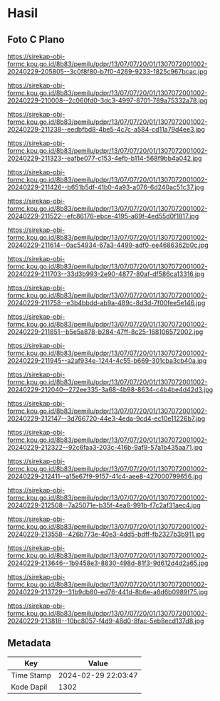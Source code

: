 # Hasil

## Foto C Plano

https://sirekap-obj-formc.kpu.go.id/8b83/pemilu/pdpr/13/07/07/20/01/1307072001002-20240229-205805--3c0f8f80-b7f0-4269-9233-1825c967bcac.jpg

https://sirekap-obj-formc.kpu.go.id/8b83/pemilu/pdpr/13/07/07/20/01/1307072001002-20240229-210008--2c060fd0-3dc3-4997-8701-789a75332a78.jpg

https://sirekap-obj-formc.kpu.go.id/8b83/pemilu/pdpr/13/07/07/20/01/1307072001002-20240229-211238--eedbfbd8-4be5-4c7c-a584-cd11a79d4ee3.jpg

https://sirekap-obj-formc.kpu.go.id/8b83/pemilu/pdpr/13/07/07/20/01/1307072001002-20240229-211323--eafbe077-c153-4efb-b114-568f9bb4a042.jpg

https://sirekap-obj-formc.kpu.go.id/8b83/pemilu/pdpr/13/07/07/20/01/1307072001002-20240229-211426--b651b5df-41b0-4a93-a076-6d240ac51c37.jpg

https://sirekap-obj-formc.kpu.go.id/8b83/pemilu/pdpr/13/07/07/20/01/1307072001002-20240229-211522--efc86176-ebce-4195-a69f-4ed55d0f1817.jpg

https://sirekap-obj-formc.kpu.go.id/8b83/pemilu/pdpr/13/07/07/20/01/1307072001002-20240229-211614--0ac54934-67a3-4499-adf0-ee4686362b0c.jpg

https://sirekap-obj-formc.kpu.go.id/8b83/pemilu/pdpr/13/07/07/20/01/1307072001002-20240229-211703--33d3b993-2e90-4877-80af-df586ca13316.jpg

https://sirekap-obj-formc.kpu.go.id/8b83/pemilu/pdpr/13/07/07/20/01/1307072001002-20240229-211758--e3b4bbdd-ab9a-489c-8d3d-7f00fee5e146.jpg

https://sirekap-obj-formc.kpu.go.id/8b83/pemilu/pdpr/13/07/07/20/01/1307072001002-20240229-211851--b5e5a878-b284-47ff-8c25-168106572002.jpg

https://sirekap-obj-formc.kpu.go.id/8b83/pemilu/pdpr/13/07/07/20/01/1307072001002-20240229-211945--a2af934e-1244-4c55-b669-301cba3cb40a.jpg

https://sirekap-obj-formc.kpu.go.id/8b83/pemilu/pdpr/13/07/07/20/01/1307072001002-20240229-212040--272ee335-3a68-4b98-8634-c4b4be4d42d3.jpg

https://sirekap-obj-formc.kpu.go.id/8b83/pemilu/pdpr/13/07/07/20/01/1307072001002-20240229-212147--3d766720-44e3-4eda-9cd4-ec10e11226b7.jpg

https://sirekap-obj-formc.kpu.go.id/8b83/pemilu/pdpr/13/07/07/20/01/1307072001002-20240229-212322--92c6faa3-203c-416b-9af9-57a1b435aa71.jpg

https://sirekap-obj-formc.kpu.go.id/8b83/pemilu/pdpr/13/07/07/20/01/1307072001002-20240229-212411--a15e67f9-9157-41c4-aee8-427000799656.jpg

https://sirekap-obj-formc.kpu.go.id/8b83/pemilu/pdpr/13/07/07/20/01/1307072001002-20240229-212508--7a25071e-b35f-4ea6-991b-f7c2af31aec4.jpg

https://sirekap-obj-formc.kpu.go.id/8b83/pemilu/pdpr/13/07/07/20/01/1307072001002-20240229-213558--426b773e-40e3-4dd5-bdff-fb2327b3b911.jpg

https://sirekap-obj-formc.kpu.go.id/8b83/pemilu/pdpr/13/07/07/20/01/1307072001002-20240229-213646--1b9458e3-8830-498d-81f3-9d612d4d2a65.jpg

https://sirekap-obj-formc.kpu.go.id/8b83/pemilu/pdpr/13/07/07/20/01/1307072001002-20240229-213729--31b9db80-ed76-441d-8b6e-a8d6b0989f75.jpg

https://sirekap-obj-formc.kpu.go.id/8b83/pemilu/pdpr/13/07/07/20/01/1307072001002-20240229-213818--10bc8057-f4d9-48d0-8fac-5eb8ecd137d8.jpg


## Metadata

| Key        | Value               |
| ---------- | ------------------- |
| Time Stamp | 2024-02-29 22:03:47 |
| Kode Dapil | 1302                |



